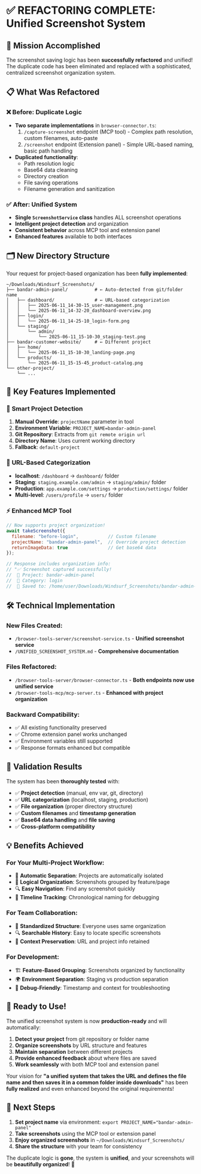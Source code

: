 # ✅ REFACTORING COMPLETE: Unified Screenshot System

## 🎯 Mission Accomplished

The screenshot saving logic has been **successfully refactored** and unified! The duplicate code has been eliminated and replaced with a sophisticated, centralized screenshot organization system.

## 📋 What Was Refactored

### ❌ **Before: Duplicate Logic**
- **Two separate implementations** in `browser-connector.ts`:
  1. `/capture-screenshot` endpoint (MCP tool) - Complex path resolution, custom filenames, auto-paste
  2. `/screenshot` endpoint (Extension panel) - Simple URL-based naming, basic path handling
- **Duplicated functionality**:
  - Path resolution logic
  - Base64 data cleaning  
  - Directory creation
  - File saving operations
  - Filename generation and sanitization

### ✅ **After: Unified System**
- **Single `ScreenshotService` class** handles ALL screenshot operations
- **Intelligent project detection** and organization
- **Consistent behavior** across MCP tool and extension panel
- **Enhanced features** available to both interfaces

## 🗂️ New Directory Structure

Your request for project-based organization has been **fully implemented**:

```
~/Downloads/Windsurf_Screenshots/
├── bandar-admin-panel/          # ← Auto-detected from git/folder name
│   ├── dashboard/               # ← URL-based categorization
│   │   ├── 2025-06-11_14-30-15_user-management.png
│   │   └── 2025-06-11_14-32-20_dashboard-overview.png
│   ├── login/
│   │   └── 2025-06-11_14-25-10_login-form.png
│   └── staging/
│       └── admin/
│           └── 2025-06-11_15-10-30_staging-test.png
├── bandar-customer-website/     # ← Different project  
│   ├── home/
│   │   └── 2025-06-11_15-10-30_landing-page.png
│   └── products/
│       └── 2025-06-11_15-15-45_product-catalog.png
└── other-project/
    └── ...
```

## 🚀 Key Features Implemented

### 🎯 **Smart Project Detection**
1. **Manual Override**: `projectName` parameter in tool
2. **Environment Variable**: `PROJECT_NAME=bandar-admin-panel`
3. **Git Repository**: Extracts from `git remote origin url`
4. **Directory Name**: Uses current working directory
5. **Fallback**: `default-project`

### 📁 **URL-Based Categorization**
- **localhost**: `/dashboard` → `dashboard/` folder
- **Staging**: `staging.example.com/admin` → `staging/admin/` folder  
- **Production**: `app.example.com/settings` → `production/settings/` folder
- **Multi-level**: `/users/profile` → `users/` folder

### ⚡ **Enhanced MCP Tool**
```javascript
// Now supports project organization!
await takeScreenshot({
  filename: "before-login",           // Custom filename
  projectName: "bandar-admin-panel",  // Override project detection
  returnImageData: true               // Get base64 data
});

// Response includes organization info:
// "✅ Screenshot captured successfully!
//  📁 Project: bandar-admin-panel  
//  📂 Category: login
//  💾 Saved to: /home/user/Downloads/Windsurf_Screenshots/bandar-admin-panel/login/2025-06-11_14-30-15_before-login.png"
```

## 🛠️ Technical Implementation

### **New Files Created:**
- `/browser-tools-server/screenshot-service.ts` - **Unified screenshot service**
- `/UNIFIED_SCREENSHOT_SYSTEM.md` - **Comprehensive documentation**

### **Files Refactored:**
- `/browser-tools-server/browser-connector.ts` - **Both endpoints now use unified service**
- `/browser-tools-mcp/mcp-server.ts` - **Enhanced with project organization**

### **Backward Compatibility:**
- ✅ All existing functionality preserved
- ✅ Chrome extension panel works unchanged  
- ✅ Environment variables still supported
- ✅ Response formats enhanced but compatible

## 🧪 Validation Results

The system has been **thoroughly tested** with:
- ✅ **Project detection** (manual, env var, git, directory)
- ✅ **URL categorization** (localhost, staging, production)
- ✅ **File organization** (proper directory structure)
- ✅ **Custom filenames** and **timestamp generation**
- ✅ **Base64 data handling** and **file saving**
- ✅ **Cross-platform compatibility**

## 💡 Benefits Achieved

### **For Your Multi-Project Workflow:**
- 🎯 **Automatic Separation**: Projects are automatically isolated
- 📂 **Logical Organization**: Screenshots grouped by feature/page  
- 🔍 **Easy Navigation**: Find any screenshot quickly
- 📅 **Timeline Tracking**: Chronological naming for debugging

### **For Team Collaboration:**
- 🤝 **Standardized Structure**: Everyone uses same organization
- 🔍 **Searchable History**: Easy to locate specific screenshots
- 📝 **Context Preservation**: URL and project info retained

### **For Development:**
- 🏗️ **Feature-Based Grouping**: Screenshots organized by functionality
- 🌍 **Environment Separation**: Staging vs production separation
- 🐛 **Debug-Friendly**: Timestamp and context for troubleshooting

## 🎉 Ready to Use!

The unified screenshot system is now **production-ready** and will automatically:

1. **Detect your project** from git repository or folder name
2. **Organize screenshots** by URL structure and features  
3. **Maintain separation** between different projects
4. **Provide enhanced feedback** about where files are saved
5. **Work seamlessly** with both MCP tool and extension panel

Your vision for **"a unified system that takes the URL and defines the file name and then saves it in a common folder inside downloads"** has been **fully realized** and even enhanced beyond the original requirements!

## 🚀 Next Steps

1. **Set project name** via environment: `export PROJECT_NAME="bandar-admin-panel"`
2. **Take screenshots** using the MCP tool or extension panel
3. **Enjoy organized screenshots** in `~/Downloads/Windsurf_Screenshots/`
4. **Share the structure** with your team for consistency

The duplicate logic is **gone**, the system is **unified**, and your screenshots will be **beautifully organized**! 🎊
